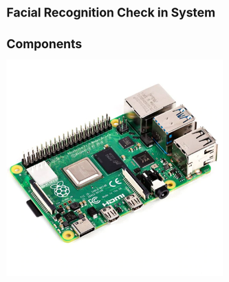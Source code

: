 # Facial Recognition Check in System

# Components
![Image text](https://github.com/stan-tanh/facial-recognition-check-in/raw/main/images/4B.png)
